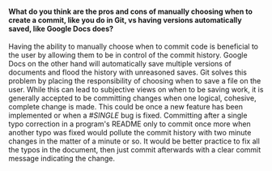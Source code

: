 #### What do you think are the pros and cons of manually choosing when to create a commit, like you do in Git, vs having versions automatically saved, like Google Docs does?

Having the ability to manually choose when to commit code is beneficial to the user by allowing them to be in control of the commit history. Google Docs on the other hand will automatically save multiple versions of documents and flood the history with unreasoned saves. Git solves this problem by placing the responsibility of choosing when to save a file on the user. While this can lead to subjective views on when to be saving work, it is generally accepted to be committing changes when one logical, cohesive, complete change is made. This could be once a new feature has been implemented or when a *#SINGLE* bug is fixed. Committing after a single typo correction in a program's README only to commit once more when another typo was fixed would pollute the commit history with two minute changes in the matter of a minute or so. It would be better practice to fix all the typos in the document, then just commit afterwards with a clear commit message indicating the change.
